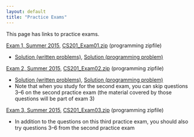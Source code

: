 ```yaml
---
layout: default
title: "Practice Exams"
---
```


This page has links to practice exams.

[Exam 1, Summer 2015](cs201-summer2015-exam01.pdf), [CS201\_Exam01.zip](CS201_Exam01.zip) (programming zipfile)

* [Solution (written problems)](cs201-summer2015-exam01-solution.pdf), [Solution (programming problem)](CS201_Exam01_Solution.zip)

[Exam 2, Summer 2015](cs201-summer2015-exam02.pdf), [CS201\_Exam02.zip](CS201_Exam02.zip) (programming zipfile)

* [Solution (written problems)](cs201-summer2015-exam02-solution.pdf), [Solution (programming problem)](CS201_Exam02_Solution.zip)
* Note that when you study for the second exam, you can skip questions 3&ndash;6 on the second practice exam (the material covered by those questions will be part of exam 3)

[Exam 3, Summer 2015](cs201-summer2015-exam03.pdf), [CS201\_Exam03.zip](CS201_Exam03.zip) (programming zipfile)

* In addition to the questions on this third practice exam, you should also try questions 3&ndash;6 from the second practice exam
